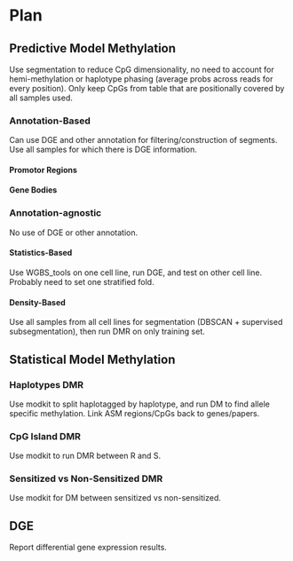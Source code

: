 # Plan

## Predictive Model Methylation

Use segmentation to reduce CpG dimensionality, no need to account for hemi-methylation or haplotype phasing (average probs across reads for every position). Only keep CpGs from table that are positionally covered by all samples used.

### Annotation-Based

Can use DGE and other annotation for filtering/construction of segments. Use all samples for which there is DGE information.

#### Promotor Regions

#### Gene Bodies

### Annotation-agnostic

No use of DGE or other annotation.

#### Statistics-Based

Use WGBS_tools on one cell line, run DGE, and test on other cell line. Probably need to set one stratified fold.

#### Density-Based

Use all samples from all cell lines for segmentation (DBSCAN + supervised subsegmentation), then run DMR on only training set.

## Statistical Model Methylation

### Haplotypes DMR

Use modkit to split haplotagged by haplotype, and run DM to find allele specific methylation. Link ASM regions/CpGs back to genes/papers.

### CpG Island DMR

Use modkit to run DMR between R and S.

### Sensitized vs Non-Sensitized DMR

Use modkit for DM between sensitized vs non-sensitized.

## DGE

Report differential gene expression results.